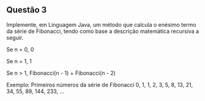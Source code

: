 ## Questão 3

Implemente, em Linguagem Java, um método que calcula o enésimo termo da série de Fibonacci, tendo como base a descrição matemática recursiva a seguir.

Se n = 0, 0

Se n = 1, 1

Se n > 1, Fibonacci(n - 1) + Fibonacci(n - 2)

Exemplo:
Primeiros números da série de Fibonacci 0, 1, 1, 2, 3, 5, 8, 13, 21, 34, 55, 89, 144, 233, …
